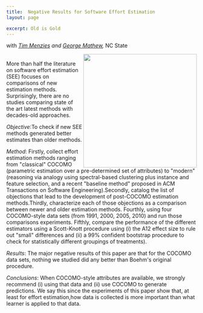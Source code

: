 ```yaml
---
title:  Negative Results for Software Effort Estimation
layout: page

excerpt: Old is Gold
---
```


with _[Tim Menzies](http://ai4se.net/people/2014/10/06/Tim-Menzies/) and [George Mathew](http://ai4se.net/people/2014/05/18/George-Mathew/),_ NC State
     
<img align=right width=300
 src="https://raw.githubusercontent.com/ai-se/ai-se.github.io/master/img/negative_result.png"/>     
More than half the literature on software effort estimation (SEE) focuses on comparisons of new estimation methods. 
Surprisingly, there are no studies comparing state of the art latest methods with decades-old approaches. 

*Objective*:To check if new SEE methods generated better estimates than older methods. 

*Method*: Firstly, collect effort estimation methods ranging from "classical" COCOMO (parametric estimation 
over a pre-determined set of attributes) to "modern" (reasoning via analogy using spectral-based clustering
plus instance and feature selection, and a recent "baseline method" proposed in ACM Transactions on Software
Engineering).Secondly, catalog the list of objections that lead to the development of post-COCOMO estimation
methods.Thirdly, characterize each of those objections as a comparison between newer and older estimation methods.
Fourthly, using four COCOMO-style data sets (from 1991, 2000, 2005, 2010) and run those comparisons experiments.
Fifthly, compare the performance of the different estimators using a Scott-Knott procedure using 
(i) the A12 effect size to rule out "small" differences and (ii) a 99% confident bootstrap procedure to check
for statistically different groupings of treatments). 

*Results*: The major negative results of this paper are that for the COCOMO data sets, nothing we studied
did any better than Boehm's original procedure. 

*Conclusions*: When COCOMO-style attributes are available, we strongly recommend (i) using that data and (ii)
use COCOMO to generate predictions. We say this since the experiments of this paper show that, at least for 
effort estimation,how data is collected is more important than what learner is applied to that data.

